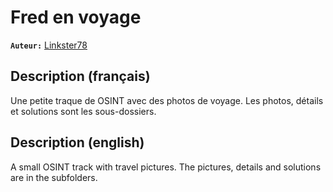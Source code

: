# Fred en voyage

**`Auteur:`** [Linkster78](https://github.com/linkster78)

## Description (français)

Une petite traque de OSINT avec des photos de voyage. Les photos, détails et solutions sont les sous-dossiers.

## Description (english)

A small OSINT track with travel pictures. The pictures, details and solutions are in the subfolders.
